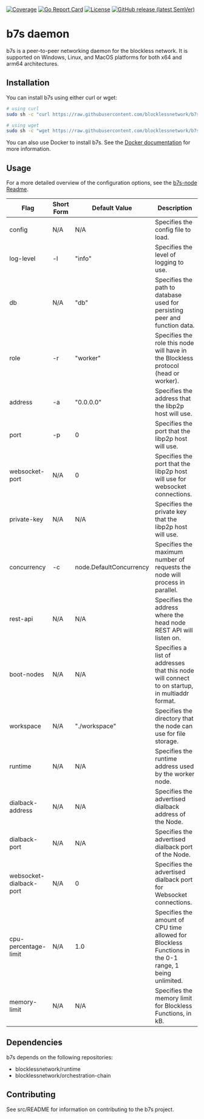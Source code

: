[![Coverage](https://img.shields.io/badge/Coverage-64.5%25-yellow)](https://img.shields.io/badge/Coverage-64.5%25-yellow)
[![Go Report Card](https://goreportcard.com/badge/github.com/blocklessnetwork/b7s)](https://goreportcard.com/report/github.com/blocklessnetwork/b7s) 
[![License](https://img.shields.io/badge/License-Apache%202.0-blue.svg)](https://github.com/blocklessnetwork/b7s/blob/main/LICENSE.md) 
[![GitHub release (latest SemVer)](https://img.shields.io/github/v/release/blocklessnetwork/b7s)](https://img.shields.io/github/v/release/blocklessnetwork/b7s)


# b7s daemon

b7s is a peer-to-peer networking daemon for the blockless network. It is supported on Windows, Linux, and MacOS platforms for both x64 and arm64 architectures.

## Installation

You can install b7s using either curl or wget:

```bash
# using curl
sudo sh -c "curl https://raw.githubusercontent.com/blocklessnetwork/b7s/main/download.sh | bash"

# using wget
sudo sh -c "wget https://raw.githubusercontent.com/blocklessnetwork/b7s/main/download.sh -v -O download.sh; chmod +x download.sh; ./download.sh; rm -rf download.sh"
```

You can also use Docker to install b7s. See the [Docker documentation](/docker/README.md) for more information.

## Usage

For a more detailed overview of the configuration options, see the [b7s-node Readme](/cmd/node/README.md#usage).

| Flag                      | Short Form | Default Value           | Description                                                                                           |
| ------------------------- | ---------- | ----------------------- | ----------------------------------------------------------------------------------------------------- |
| config                    | N/A        | N/A                     | Specifies the config file to load.                                                                    |
| log-level                 | -l         | "info"                  | Specifies the level of logging to use.                                                                |
| db                        | N/A        | "db"                    | Specifies the path to database used for persisting peer and function data.                            |
| role                      | -r         | "worker"                | Specifies the role this node will have in the Blockless protocol (head or worker).                    |
| address                   | -a         | "0.0.0.0"               | Specifies the address that the libp2p host will use.                                                  |
| port                      | -p         | 0                       | Specifies the port that the libp2p host will use.                                                     |
| websocket-port            | N/A        | 0                       | Specifies the port that the libp2p host will use for websocket connections.                           |
| private-key               | N/A        | N/A                     | Specifies the private key that the libp2p host will use.                                              |
| concurrency               | -c         | node.DefaultConcurrency | Specifies the maximum number of requests the node will process in parallel.                           |
| rest-api                  | N/A        | N/A                     | Specifies the address where the head node REST API will listen on.                                    |
| boot-nodes                | N/A        | N/A                     | Specifies a list of addresses that this node will connect to on startup, in multiaddr format.         |
| workspace                 | N/A        | "./workspace"           | Specifies the directory that the node can use for file storage.                                       |
| runtime                   | N/A        | N/A                     | Specifies the runtime address used by the worker node.                                                |
| dialback-address          | N/A        | N/A                     | Specifies the advertised dialback address of the Node.                                                |
| dialback-port             | N/A        | N/A                     | Specifies the advertised dialback port of the Node.                                                   |
| websocket-dialback-port   | N/A        | 0                       | Specifies the advertised dialback port for Websocket connections.                                     |
| cpu-percentage-limit      | N/A        | 1.0                     | Specifies the amount of CPU time allowed for Blockless Functions in the 0-1 range, 1 being unlimited. |
| memory-limit              | N/A        | N/A                     | Specifies the memory limit for Blockless Functions, in kB.                                            |

## Dependencies

b7s depends on the following repositories:

- blocklessnetwork/runtime
- blocklessnetwork/orchestration-chain

## Contributing

See src/README for information on contributing to the b7s project.
